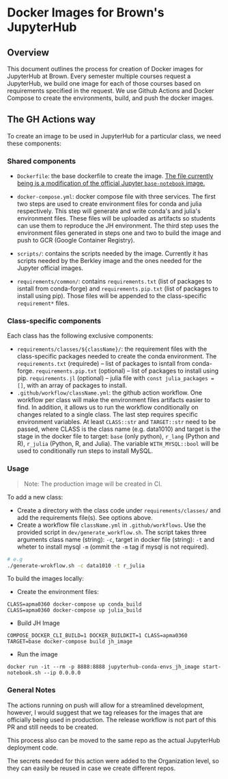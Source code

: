 # Docker Images for Brown's JupyterHub

## Overview
This document outlines the process for creation of Docker images for JupyterHub at Brown. Every semester multiple courses request a JupyterHub, we build one image for each of those courses based on requirements specified in the request.
We use Github Actions and Docker Compose to create the environments, build, and push the docker images. 

## The GH Actions way
To create an image to be used in JupyterHub for a particular class, we need these components:

### Shared components
- `Dockerfile`: the base dockerfile to create the image. [The file currently being is a modification of the official Jupyter `base-notebook` image.](https://github.com/jupyter/docker-stacks/blob/master/base-notebook/Dockerfile)

- `docker-compose.yml`: docker compose file with three services. The first two steps are used to create environment files for conda and julia respectively. This step will generate and write conda's and julia's environment files. These files will be uploaded as artifacts so students can use them to reproduce the JH environment. The third step uses the environment files generated in steps one and two to build the image and push to GCR (Google Container Registry). 
- `scripts/`: contains the scripts needed by the image. Currently it has scripts needed by the Berkley image and the ones needed for the Jupyter official images.
- `requirements/common/`: contains `requirements.txt` (list of packages to isntall from conda-forge) and `requirements.pip.txt` (list of packages to install using pip). Those files will be appended to the class-specific `requirement*` files.

### Class-specific components
Each class has the following exclusive components:
- `requirements/classes/${className}/`:  the requirement files with the class-specific packages needed to create the conda environment. The  `requirements.txt` (requirede) – list of packages to isntall from conda-forge. `requirements.pip.txt` (optional) – list of packages to install using pip. `requirements.jl` (optional) – julia file with `const julia_packages = []`, with an array of packages to install.
- `.github/workflow/className.yml`: the github action workflow. One workflow per class will make the environment files artifacts easier to find. In addition, it allows us to run the workflow conditionally on changes related to a single class. The last step requires specific environment variables. At least `CLASS::str` and `TARGET::str` need to be passed, where CLASS is the class name (e.g. data1010) and target is the stage in the docker file to target: `base` (only python), `r_lang` (Python and R), `r_julia` (Python, R, and Julia). The variable `WITH_MYSQL::bool` will be used to conditionally run steps to install MySQL.

### Usage
> Note: The production image will be created in CI.

To add a new class:
- Create a directory with the class code under `requirements/classes/` and add the requirements file(s). See options above.
- Create a workflow file `className.yml` in `.github/workflows`. Use the provided script in `dev/generate_workflow.sh`. The script takes three arguments class name (string): `-c`, target in docker file (string): `-t` and wheter to install mysql `-m` (ommit the `-m` tag if mysql is not required).

```bash
# e.g
./generate-wrokflow.sh -c data1010 -t r_julia
```

To build the images locally:

- Create the environment files:
```
CLASS=apma0360 docker-compose up conda_build
CLASS=apma0360 docker-compose up julia_build
```
- Build JH Image
```
COMPOSE_DOCKER_CLI_BUILD=1 DOCKER_BUILDKIT=1 CLASS=apma0360 TARGET=base docker-compose build jh_image
```
- Run the image
```
docker run -it --rm -p 8888:8888 jupyterhub-conda-envs_jh_image start-notebook.sh --ip 0.0.0.0
```

### General Notes
The actions running on push will allow for a streamlined development, however, I would suggest that we tag releases for the images that are officially being used in production. The release workflow is not part of this PR and still needs to be created.

This process also can be moved to the same repo as the actual JupyterHub deployment code.

The secrets needed for this action were added to the Organization level, so they can easily be reused in case we create different repos.